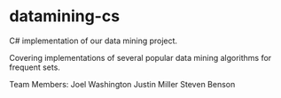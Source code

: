 datamining-cs
=============

C# implementation of our data mining project.

Covering implementations of several popular data mining algorithms for frequent sets.


Team Members:
Joel Washington
Justin Miller
Steven Benson
